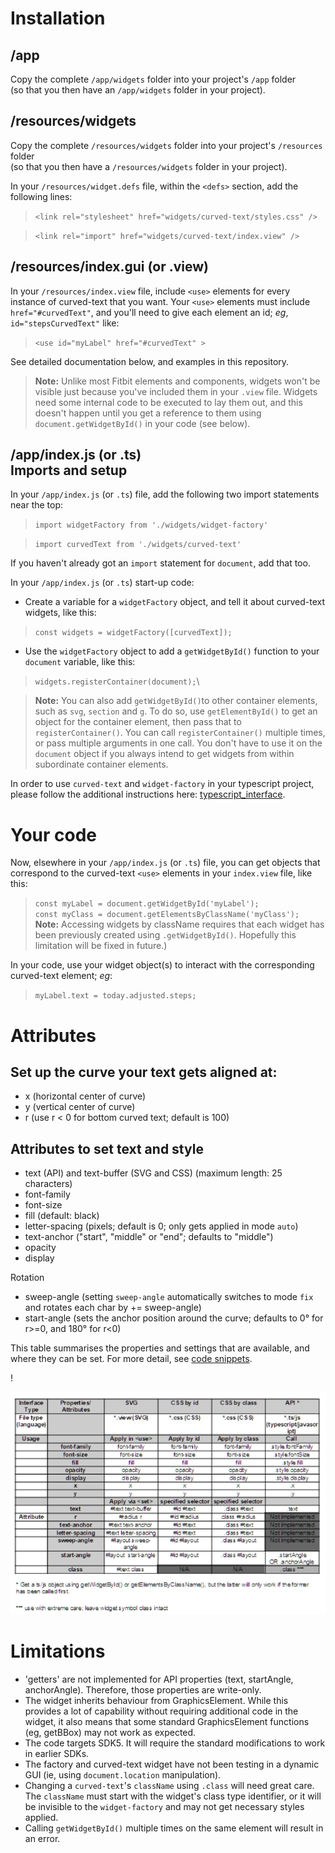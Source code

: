 Installation
=
/app
-
Copy the complete `/app/widgets` folder  into your project's `/app` folder\
 (so that you then have an `/app/widgets` folder in your project).


/resources/widgets
-
Copy the complete `/resources/widgets` folder  into your project's `/resources` folder\
(so that you then have a `/resources/widgets` folder in your project).

In your `/resources/widget.defs` file, within the `<defs>` section, add the following lines:

>`<link rel="stylesheet" href="widgets/curved-text/styles.css" />`

>`<link rel="import" href="widgets/curved-text/index.view" />`

/resources/index.gui (or .view)
-
In your `/resources/index.view` file, include `<use>` elements for every instance of curved-text that you want. Your `<use>` elements must include `href="#curvedText"`, and you'll need to give each element an id; *eg*, `id="stepsCurvedText"` like:
  >`<use id="myLabel" href="#curvedText" >`

See detailed documentation below, and examples in this repository.

>**Note:** Unlike most Fitbit elements and components, widgets won't be visible just because you've included them in your `.view` file. Widgets need some internal code to be executed to lay them out, and this doesn't happen until you get a reference to them using `document.getWidgetById()` in your code (see below).

/app/index.js (or .ts)\
Imports and setup
-
In your `/app/index.js` (or `.ts`) file, add the following two import statements near the top:
> `import widgetFactory from './widgets/widget-factory'`

> `import curvedText from './widgets/curved-text'`

If you haven't already got an `import` statement for `document`, add that too.

In your `/app/index.js` (or `.ts`) start-up code:

* Create a variable for a `widgetFactory` object, and tell it about curved-text widgets, like this:
> `const widgets = widgetFactory([curvedText]);`

* Use the ```widgetFactory``` object to add a `getWidgetById()` function to your `document` variable, like this:
> `widgets.registerContainer(document);`\

>**Note:** You can also add `getWidgetById()`to other container elements, such as `svg`, `section` and `g`. To do so, use `getElementById()` to get an object for the container element, then pass that to `registerContainer()`. You can call `registerContainer()` multiple times, or pass multiple arguments in one call. You don't have to use it on the `document` object if you always intend to get widgets from within subordinate container elements.

In order to use `curved-text` and `widget-factory` in your typescript project, please follow the additional instructions here: [typescript_interface](typescript.md).

Your code
=
Now, elsewhere in your `/app/index.js` (or `.ts`) file, you can get objects that correspond to the curved-text `<use>` elements in your `index.view` file, like this:
>`const myLabel = document.getWidgetById('myLabel');`\
>`const myClass = document.getElementsByClassName('myClass');`\
>**Note:** Accessing widgets by className requires that each widget has been previously created using `.getWidgetById()`. Hopefully this limitation will be fixed in future.)

In your code, use your widget object(s) to interact with the corresponding curved-text element; *eg*:

> `myLabel.text = today.adjusted.steps;`

Attributes
=
Set up the curve your text gets aligned at:
 -
 * x (horizontal center of curve)
 * y (vertical center of curve)
 * r (use r < 0 for bottom curved text; default is 100)

 Attributes to set text and style
 -
 * text (API) and text-buffer (SVG and CSS) (maximum length: 25 characters)
 * font-family
 * font-size
 * fill (default: black)
 * letter-spacing (pixels; default is 0; only gets applied in mode `auto`)
 * text-anchor ("start", "middle" or "end"; defaults to "middle")
 * opacity
 * display

 Rotation
 * sweep-angle (setting `sweep-angle` automatically switches to mode `fix` and rotates each char by += sweep-angle)
 * start-angle (sets the anchor position around the curve; defaults to 0° for r>=0, and 180° for r<0)

This table summarises the properties and settings that are available, and where they can be set. For more detail, see [code snippets](snippets.md).

!<div align="center">![set/call](interface_table.png)</div>

Limitations
=
* 'getters' are not implemented for API properties (text, startAngle, anchorAngle). Therefore, those properties are write-only.
* The widget inherits behaviour from GraphicsElement. While this provides a lot of capability without requiring additional code in the widget, it also means that some standard GraphicsElement functions (eg, getBBox) may not work as expected.
* The code targets SDK5. It will require the standard modifications to work in earlier SDKs.
* The factory and curved-text widget have not been testing in a dynamic GUI (ie, using `document.location` manipulation).
* Changing a `curved-text`'s `className` using `.class` will need great care. The `className` must start with the widget's class type identifier, or it will be invisible to the `widget-factory` and may not get necessary styles applied.
* Calling `getWidgetById()` multiple times on the same element will result in an error.